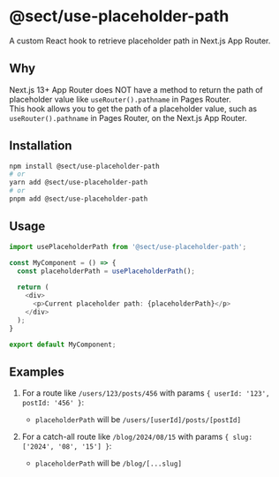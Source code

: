 # @sect/use-placeholder-path

A custom React hook to retrieve placeholder path in Next.js App Router.

## Why

Next.js 13+ App Router does NOT have a method to return the path of placeholder value like `useRouter().pathname` in Pages Router.  
This hook allows you to get the path of a placeholder value, such as `useRouter().pathname` in Pages Router, on the Next.js App Router.

## Installation

```bash
npm install @sect/use-placeholder-path
# or
yarn add @sect/use-placeholder-path
# or
pnpm add @sect/use-placeholder-path
```

## Usage

```typescript
import usePlaceholderPath from '@sect/use-placeholder-path';

const MyComponent = () => {
  const placeholderPath = usePlaceholderPath();
  
  return (
    <div>
      <p>Current placeholder path: {placeholderPath}</p>
    </div>
  );
}

export default MyComponent;
```

## Examples

1. For a route like `/users/123/posts/456` with params `{ userId: '123', postId: '456' }`:
   - `placeholderPath` will be `/users/[userId]/posts/[postId]`

2. For a catch-all route like `/blog/2024/08/15` with params `{ slug: ['2024', '08', '15'] }`:
   - `placeholderPath` will be `/blog/[...slug]`
